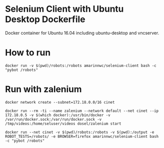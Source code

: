 # Selenium Client with Ubuntu Desktop Dockerfile

Docker container for Ubuntu 16.04 including ubuntu-desktop and vncserver.

# How to run

`docker run -v $(pwd)/robots:/robots amarinnwc/selenium-client bash -c "pybot /robots"`

# Run with zalenium

`docker network create --subnet=172.18.0.0/16 cinet`

`docker run --rm -ti --name zalenium --network default --net cinet --ip 172.18.0.5 -v $(which docker):/usr/bin/docker -v /var/run/docker.sock:/var/run/docker.sock -v /tmp/videos:/home/seluser/videos dosel/zalenium start`

`docker run --net cinet -v $(pwd)/robots:/robots -v $(pwd):/output -e ROBOT_TESTS=/robots/ -e BROWSER=firefox amarinnwc/selenium-client bash -c "pybot /robots"`
